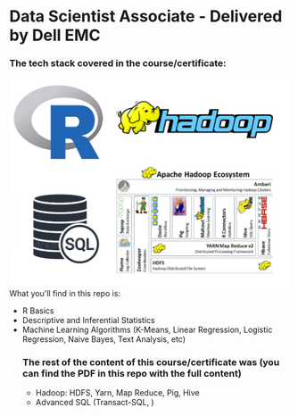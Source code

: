 # Data Scientist Associate - Delivered by Dell EMC
### The tech stack covered in the course/certificate:
<img src='techstackdsassociate.png'></img>
What you'll find in this repo is:
<ul>
  <li>R Basics</li>
  <li>Descriptive and Inferential Statistics</li>
  <li>Machine Learning Algorithms (K-Means, Linear Regression, Logistic Regression, Naive Bayes, Text Analysis, etc)</li>

### The rest of the content of this course/certificate was (you can find the PDF in this repo with the full content)
 <ul>
  <li>Hadoop: HDFS, Yarn, Map Reduce, Pig, Hive</li>
  <li>Advanced SQL (Transact-SQL, )</li>
